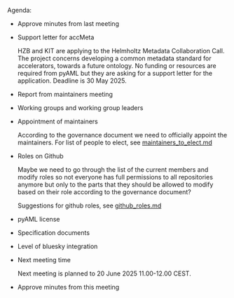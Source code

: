 Agenda:

- Approve minutes from last meeting

- Support letter for accMeta

  HZB and KIT are applying to the Helmholtz Metadata Collaboration Call. The project concerns developing a common metadata standard for accelerators, towards a future ontology. No funding or resources are required from pyAML but they are asking for a support letter for the application. Deadline is 30 May 2025.

- Report from maintainers meeting

- Working groups and working group leaders

- Appointment of maintainers

  According to the governance document we need to officially appoint the maintainers. For list of people to elect, see [maintainers_to_elect.md](maintainers_to_elect.md)

- Roles on Github
  
  Maybe we need to go through the list of the current members and modify roles so not everyone has full permissions to all repositories anymore but only to the parts that they should be allowed to modify based on their role according to the governance document?

  Suggestions for github roles, see [github_roles.md](github_roles.md)

- pyAML license

- Specification documents

- Level of bluesky integration

- Next meeting time

  Next meeting is planned to 20 June 2025 11.00-12.00 CEST.

- Approve minutes from this meeting


